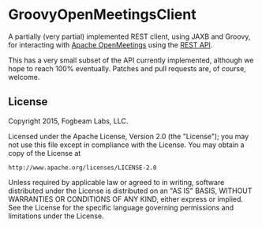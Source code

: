 # GroovyOpenMeetingsClient

A partially (very partial) implemented REST client, using JAXB and Groovy, for interacting
with [Apache OpenMeetings](http://openmeetings.apache.org/) using the [REST API](http://openmeetings.apache.org/openmeetings-webservice/apidocs/index.html).

This has a very small subset of the API currently implemented, although we hope to reach 100% eventually.  Patches and
pull requests are, of course, welcome.  

## License

Copyright 2015, Fogbeam Labs, LLC.

Licensed under the Apache License, Version 2.0 (the "License");
you may not use this file except in compliance with the License.
You may obtain a copy of the License at

    http://www.apache.org/licenses/LICENSE-2.0

Unless required by applicable law or agreed to in writing, software
distributed under the License is distributed on an "AS IS" BASIS,
WITHOUT WARRANTIES OR CONDITIONS OF ANY KIND, either express or implied.
See the License for the specific language governing permissions and
limitations under the License.